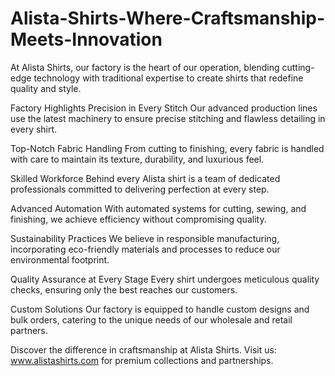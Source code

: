 # Alista-Shirts-Where-Craftsmanship-Meets-Innovation
At Alista Shirts, our factory is the heart of our operation, blending cutting-edge technology with traditional expertise to create shirts that redefine quality and style.

Factory Highlights
Precision in Every Stitch
Our advanced production lines use the latest machinery to ensure precise stitching and flawless detailing in every shirt.

Top-Notch Fabric Handling
From cutting to finishing, every fabric is handled with care to maintain its texture, durability, and luxurious feel.

Skilled Workforce
Behind every Alista shirt is a team of dedicated professionals committed to delivering perfection at every step.

Advanced Automation
With automated systems for cutting, sewing, and finishing, we achieve efficiency without compromising quality.

Sustainability Practices
We believe in responsible manufacturing, incorporating eco-friendly materials and processes to reduce our environmental footprint.

Quality Assurance at Every Stage
Every shirt undergoes meticulous quality checks, ensuring only the best reaches our customers.

Custom Solutions
Our factory is equipped to handle custom designs and bulk orders, catering to the unique needs of our wholesale and retail partners.

Discover the difference in craftsmanship at Alista Shirts. Visit us: www.alistashirts.com for premium collections and partnerships.
